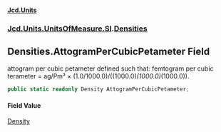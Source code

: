 #### [Jcd.Units](index.md 'index')
### [Jcd.Units.UnitsOfMeasure.SI](Jcd.Units.UnitsOfMeasure.SI.md 'Jcd.Units.UnitsOfMeasure.SI').[Densities](Densities.md 'Jcd.Units.UnitsOfMeasure.SI.Densities')

## Densities.AttogramPerCubicPetameter Field

attogram per cubic petameter defined such that: femtogram per cubic terameter = ag/Pm³ × (1.0/1000.0)/((1000.0)*(1000.0)*(1000.0)).

```csharp
public static readonly Density AttogramPerCubicPetameter;
```

#### Field Value
[Density](Density.md 'Jcd.Units.UnitTypes.Density')